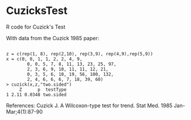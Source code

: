 CuzicksTest
===========

R code for Cuzick's Test

With data from the Cuzick 1985 paper:

<code>
z = c(rep(1, 8), rep(2,10), rep(3,9), rep(4,9),rep(5,9))
x = c(0, 0, 1, 1, 2, 2, 4, 9,
		0, 0, 5, 7, 8, 11, 13, 23, 25, 97,
		2, 3, 6, 9, 10, 11, 11, 12, 21,
		0, 3, 5, 6, 10, 19, 56, 100, 132,
		2, 4, 6, 6, 6, 7, 18, 39, 60)
> cuzick(x,z,"two.sided")
     Z      p  testType
1 2.11 0.0348 two.sided
</code>

References:
 Cuzick J. A Wilcoxon-type test for trend. Stat Med. 1985 Jan-Mar;4(1):87-90
